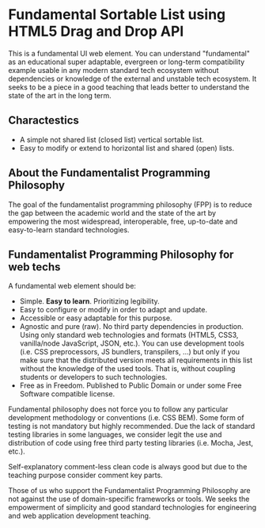 # Fundamental Sortable List using HTML5 Drag and Drop API
This is a fundamental UI web element. You can understand "fundamental" as an educational super adaptable, evergreen or long-term compatibility example usable in any modern standard tech ecosystem without dependencies or knowledge of the external and unstable tech ecosystem. It seeks to be a piece in a good teaching that leads better to understand the state of the art in the long term.

## Charactestics
- A simple not shared list (closed list) vertical sortable list.
- Easy to modify or extend to horizontal list and shared (open) lists.

## About the Fundamentalist Programming Philosophy
The goal of the fundamentalist programming philosophy (FPP) is to reduce the gap between the academic world and the state of the art by empowering the most widespread, interoperable, free, up-to-date and easy-to-learn standard technologies.

## Fundamentalist Programming Philosophy for web techs
A fundamental web element should be:

- Simple. **Easy to learn**. Prioritizing legibility.
- Easy to configure or modify in order to adapt and update.
- Accessible or easy adaptable for this purpose.
- Agnostic and pure (raw). No third party dependencies in production. Using only standard web technologies and formats (HTML5, CSS3, vanilla/node JavaScript, JSON, etc.). You can use development tools (i.e. CSS preprocessors, JS bundlers, transpilers, ...) but only if you make sure that the distributed version meets all requirements in this list without the knowledge of the used tools. That is, without coupling students or developers to such technologies.
- Free as in Freedom. Published to Public Domain or under some Free Software compatible license.

Fundamental philosophy does not force you to follow any particular development methodology or conventions (i.e. CSS BEM). Some form of testing is not mandatory but highly recommended. Due the lack of standard testing libraries in some languages, we consider legit the use and distribution of code using free third party testing libraries (i.e. Mocha, Jest, etc.).

Self-explanatory comment-less clean code is always good but due to the teaching purpose consider comment key parts.

Those of us who support the Fundamentalist Programming Philosophy are not against the use of domain-specific frameworks or tools. We seeks the empowerment of simplicity and good standard technologies for engineering and web application development teaching.

